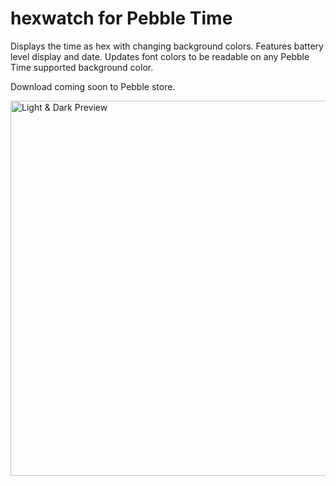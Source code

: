 # hexwatch for Pebble Time
Displays the time as hex with changing background colors. Features battery level display and date. Updates font colors to be readable on any Pebble Time supported background color.

Download coming soon to Pebble store.

<img src="https://github.com/isabellacmor/hexwatch/blob/master/resources/preview/preview-hexwatch.png" alt="Light & Dark Preview" width="600" />
